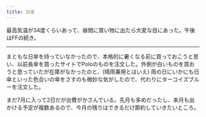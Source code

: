 ```yaml
---
title: 日傘
---
```


最高気温が34度くらいあって、昼間に買い物に出たら大変な目にあった。午後はFFの続き。

---

まともな日傘を持っていなかったので、本格的に暑くなる前に買っておこうと思い、以前長傘を買ったサイトでPoloのものを注文した。外側が白いものを買おうと思っていたが在庫がなかったのと、(晴雨兼用とはいえ) 雨の日にいかにも日傘といった色合いの傘をさすのも微妙な気がしたので、代わりにターコイズブルーを注文した。

まだ7月に入って2日だが出費がかさんでいる。先月も多めだったし、来月も出かける予定が複数あるので、今月の残りはできるだけ節約していきたいところ。

